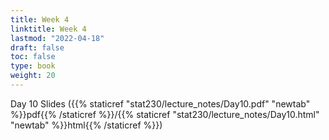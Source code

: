 ```yaml
---
title: Week 4 
linktitle: Week 4
lastmod: "2022-04-18"
draft: false  
toc: false  
type: book  
weight: 20
---
```



Day 10 Slides ({{% staticref "stat230/lecture_notes/Day10.pdf" "newtab" %}}pdf{{% /staticref %}}/{{% staticref "stat230/lecture_notes/Day10.html" "newtab" %}}html{{% /staticref %}})
